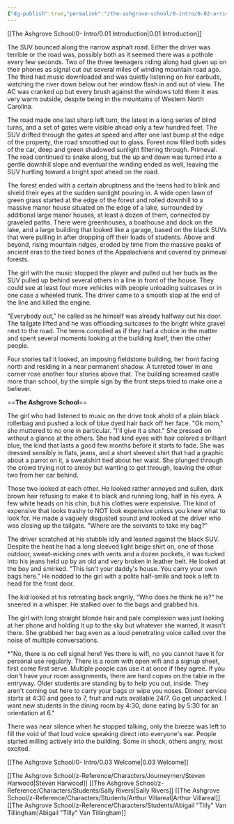 ```yaml
---
{"dg-publish":true,"permalink":"/the-ashgrove-school/0-intro/0-02-arrivals-two-days-earlier/"}
---
```


[[The Ashgrove School/0- Intro/0.01 Introduction\|0.01 Introduction]]

The SUV bounced along the narrow asphalt road. Either the driver was terrible or the road was, possibly both as it seemed there was a pothole every few seconds. Two of the three teenagers riding along had given up on their phones as signal cut out several miles of winding mountain road ago. The third had music downloaded and was quietly listening on her earbuds, watching the river down below out her window flash in and out of view. The AC was cranked up but every brush against the windows told them it was very warm outside, despite being in the mountains of Western North Carolina.

The road made one last sharp left turn, the latest in a long series of blind turns, and a set of gates were visible ahead only a few hundred feet. The SUV drifted through the gates at speed and after one last bump at the edge of the property, the road smoothed out to glass. Forest now filled both sides of the car, deep and green shadowed sunlight filtering through. Primeval. The road continued to snake along, but the up and down was turned into a gentle downhill slope and eventual the winding ended as well, leaving the SUV hurtling toward a bright spot ahead on the road. 

The forest ended with a certain abruptness and the teens had to blink and shield their eyes at the sudden sunlight pouring in. A wide open lawn of green grass started at the edge of the forest and rolled downhill to a massive manor house situated on the edge of a lake, surrounded by additional large manor houses, at least a dozen of them, connected by graveled paths. There were greenhouses, a boathouse and dock on the lake, and a large building that looked like a garage, based on the black SUVs that were pulling in after dropping off their loads of students. Above and beyond, rising mountain ridges, eroded by time from the massive peaks of ancient eras to the tired bones of the Appalachians and covered by primeval forests. 

The girl with the music stopped the player and pulled out her buds as the SUV pulled up behind several others in a line in front of the house. They could see at least four more vehicles with people unloading suitcases or in one case a wheeled trunk. The driver came to a smooth stop at the end of the line and killed the engine. 

"Everybody out," he called as he himself was already halfway out his door. The tailgate lifted and he was offloading suitcases to the bright white gravel next to the road. The teens complied as if they had a choice in the matter and spent several moments looking at the building itself, then the other people. 

Four stories tall it looked, an imposing fieldstone building, her front facing north and residing in a near permanent shadow. A turreted tower in one corner rose another four stories above that. The building screamed castle more than school, by the simple sign by the front steps tried to make one a believer. 

==**The Ashgrove School**==

The girl who had listened to music on the drive took ahold of a plain black rollerbag and pushed a lock of blue dyed hair back off her face. "Ok mom," she muttered to no one in particular. "I'll give it a shot." She pressed on without a glance at the others. She had kind eyes with hair colored a brilliant blue, the kind that lasts a good few months before it starts to fade. She was dressed sensibly in flats, jeans, and a short sleeved shirt that had a graphic about a parrot on it, a sweatshirt tied about her waist. She plunged through the crowd trying not to annoy but wanting to get through, leaving the other two from her car behind. 

Those two looked at each other. He looked rather annoyed and sullen, dark brown hair refusing to make it to black and running long, half in his eyes. A few white heads on his chin, but his clothes were expensive. The kind of expensive that looks trashy to NOT look expensive unless you knew what to look for. He made a vaguely disgusted sound and looked at the driver who was closing up the tailgate. "Where are the servants to take my bag?"

The driver scratched at his stubble idly and leaned against the black SUV. Despite the heat he had a long sleeved light beige shirt on, one of those outdoor, sweat-wicking ones with vents and a dozen pockets, it was tucked into his jeans held up by an old and very broken in leather belt. He looked at the boy and smirked. "This isn't your daddy's house. You carry your own bags here." He nodded to the girl with a polite half-smile and took a left to head for the front door. 

The kid looked at his retreating back angrily, "Who does he think he is?" he sneered in a whisper. He stalked over to the bags and grabbed his. 

The girl with long straight blonde hair and pale complexion was just looking at her phone and holding it up to the sky but whatever she wanted, it wasn't there. She grabbed her bag even as a loud penetrating voice called over the noise of multiple conversations. 

*"No, there is no cell signal here! Yes there is wifi, no you cannot have it for personal use regularly. There is a room with open wifi and a signup sheet, first come first serve. Multiple people can use it at once if they agree. If you don't have your room assignments, there are hard copies on the table in the entryway. Older students are standing by to help you out, inside. They aren't coming out here to carry your bags or wipe you noses. Dinner service starts at 4:30 and goes to 7, fruit and nuts available 24/7. Go get unpacked. I want new students in the dining room by 4:30, done eating by 5:30 for an orientation at 6."

There was near silence when he stopped talking, only the breeze was left to fill the void of that loud voice speaking direct into everyone's ear. People started milling actively into the building. Some in shock, others angry, most excited. 

[[The Ashgrove School/0- Intro/0.03 Welcome\|0.03 Welcome]]

[[The Ashgrove School/z-Reference/Characters/Journeymen/Steven Harwood\|Steven Harwood]]
[[The Ashgrove School/z-Reference/Characters/Students/Sally Rivers\|Sally Rivers]]
[[The Ashgrove School/z-Reference/Characters/Students/Arthur Villareal\|Arthur Villareal]]
[[The Ashgrove School/z-Reference/Characters/Students/Abigail "Tilly" Van Tillingham\|Abigail "Tilly" Van Tillingham]]
